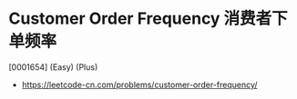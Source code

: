 # Customer Order Frequency 消费者下单频率

[0001654] (Easy) (Plus)

- https://leetcode-cn.com/problems/customer-order-frequency/
